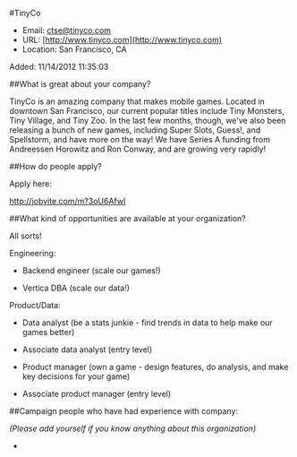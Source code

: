 
#TinyCo

* Email: [ctse@tinyco.com](mailto:ctse@tinyco.com)
* URL: [http://www.tinyco.com](http://www.tinyco.com)
* Location: San Francisco, CA

Added: 11/14/2012 11:35:03

##What is great about your company?

TinyCo is an amazing company that makes mobile games. Located in downtown San Francisco, our current popular titles include Tiny Monsters, Tiny Village, and Tiny Zoo. In the last few months, though, we've also been releasing a bunch of new games, including Super Slots, Guess!, and Spellstorm, and have more on the way! We have Series A funding from Andreessen Horowitz and Ron Conway, and are growing very rapidly!

##How do people apply?

Apply here: 



http://jobvite.com/m?3oU6AfwI

##What kind of opportunities are available at your organization?

All sorts!



Engineering: 

- Backend engineer (scale our games!)

- Vertica DBA (scale our data!)



Product/Data:

- Data analyst (be a stats junkie - find trends in data to help make our games better)

- Associate data analyst (entry level)

- Product manager (own a game - design features, do analysis, and make key decisions for your game)

- Associate product manager (entry level)



##Campaign people who have had experience with company:

*(Please add yourself if you know anything about this organization)*

* 


    